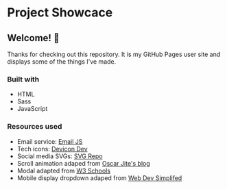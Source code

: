 # Project Showcace

## Welcome! 👋

Thanks for checking out this repository. It is my GitHub Pages user site and displays some of the things I've made.

### Built with

- HTML
- Sass
- JavaScript

### Resources used

- Email service: [Email JS](https://www.emailjs.com/)
- Tech icons: [Devicon Dev](https://devicon.dev/)
- Social media SVGs: [SVG Repo](https://www.svgrepo.com/)
- Scroll animation adaped from [Oscar Jite's blog](https://alvarotrigo.com/blog/css-animations-scroll)
- Modal adapted from [W3 Schools](//www.w3schools.com/howto/howto_css_modals.asp)
- Mobile display dropdown adaped from [Web Dev Simplifed](https://www.youtube.com/watch?v=S-VeYcOCFZw&ab_channel=WebDevSimplified)

